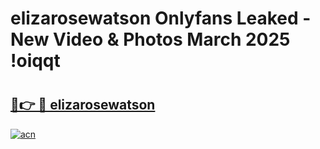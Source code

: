 # elizarosewatson Onlyfans Leaked - New Video & Photos March 2025 !oiqqt

# <h2><a href="https://fl3kv4.iuczelnia.edu.pl?title=elizarosewatson&ref=oiqqt">🔗👉 🔴 elizarosewatson</a></h2>

[![acn](https://github.com/user-attachments/assets/0f9c940e-d8b0-45ae-aac7-cd30a18b3e1c)](https://fl3kv4.iuczelnia.edu.pl?title=elizarosewatson&ref=oiqqt)


